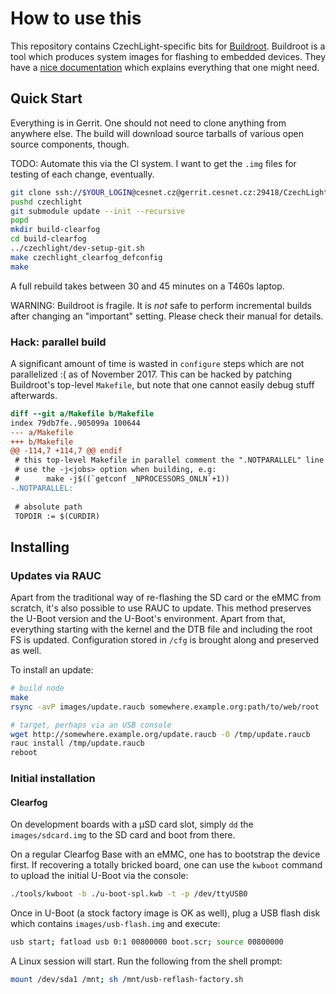 # How to use this

This repository contains CzechLight-specific bits for [Buildroot](https://buildroot.org/).
Buildroot is a tool which produces system images for flashing to embedded devices.
They have a [nice documentation](http://nightly.buildroot.org/manual.html) which explains everything that one might need.

## Quick Start

Everything is in Gerrit.
One should not need to clone anything from anywhere else.
The build will download source tarballs of various open source components, though.

TODO: Automate this via the CI system.
I want to get the `.img` files for testing of each change, eventually.

```sh
git clone ssh://$YOUR_LOGIN@cesnet.cz@gerrit.cesnet.cz:29418/CzechLight/br2-external czechlight
pushd czechlight
git submodule update --init --recursive
popd
mkdir build-clearfog
cd build-clearfog
../czechlight/dev-setup-git.sh
make czechlight_clearfog_defconfig
make
```

A full rebuild takes between 30 and 45 minutes on a T460s laptop.

WARNING: Buildroot is fragile.
It is *not* safe to perform incremental builds after changing an "important" setting.
Please check their manual for details.

### Hack: parallel build

A significant amount of time is wasted in `configure` steps which are not parallelized :( as of November 2017.
This can be hacked by patching Buildroot's top-level `Makefile`, but note that one cannot easily debug stuff afterwards.

```diff
diff --git a/Makefile b/Makefile
index 79db7fe..905099a 100644
--- a/Makefile
+++ b/Makefile
@@ -114,7 +114,7 @@ endif
 # this top-level Makefile in parallel comment the ".NOTPARALLEL" line and
 # use the -j<jobs> option when building, e.g:
 #      make -j$((`getconf _NPROCESSORS_ONLN`+1))
-.NOTPARALLEL:
 
 # absolute path
 TOPDIR := $(CURDIR)
```

## Installing

### Updates via RAUC

Apart from the traditional way of re-flashing the SD card or the eMMC from scratch, it's also possible to use RAUC to update.
This method preserves the U-Boot version and the U-Boot's environment.
Apart from that, everything starting with the kernel and the DTB file and including the root FS is updated.
Configuration stored in `/cfg` is brought along and preserved as well.

To install an update:

```sh
# build node
make
rsync -avP images/update.raucb somewhere.example.org:path/to/web/root

# target, perhaps via an USB console
wget http://somewhere.example.org/update.raucb -O /tmp/update.raucb
rauc install /tmp/update.raucb
reboot
```

### Initial installation

#### Clearfog

On development boards with a µSD card slot, simply `dd` the `images/sdcard.img` to the SD card and boot from there.

On a regular Clearfog Base with an eMMC, one has to bootstrap the device first.
If recovering a totally bricked board, one can use the `kwboot` command to upload the initial U-Boot via the console:

```sh
./tools/kwboot -b ./u-boot-spl.kwb -t -p /dev/ttyUSB0
```
Once in U-Boot (a stock factory image is OK as well), plug a USB flash disk which contains `images/usb-flash.img` and execute:

```sh
usb start; fatload usb 0:1 00800000 boot.scr; source 00800000
```

A Linux session will start.
Run the following from the shell prompt:

```sh
mount /dev/sda1 /mnt; sh /mnt/usb-reflash-factory.sh
```
